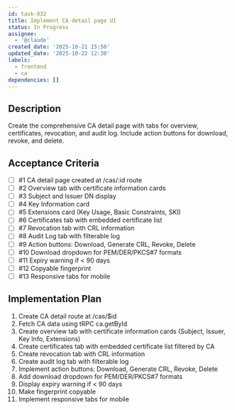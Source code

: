 ```yaml
---
id: task-032
title: Implement CA detail page UI
status: In Progress
assignee:
  - '@claude'
created_date: '2025-10-21 15:50'
updated_date: '2025-10-22 12:30'
labels:
  - frontend
  - ca
dependencies: []
---
```


## Description

<!-- SECTION:DESCRIPTION:BEGIN -->
Create the comprehensive CA detail page with tabs for overview, certificates, revocation, and audit log. Include action buttons for download, revoke, and delete.
<!-- SECTION:DESCRIPTION:END -->

## Acceptance Criteria
<!-- AC:BEGIN -->
- [ ] #1 CA detail page created at /cas/:id route
- [ ] #2 Overview tab with certificate information cards
- [ ] #3 Subject and Issuer DN display
- [ ] #4 Key Information card
- [ ] #5 Extensions card (Key Usage, Basic Constraints, SKI)
- [ ] #6 Certificates tab with embedded certificate list
- [ ] #7 Revocation tab with CRL information
- [ ] #8 Audit Log tab with filterable log
- [ ] #9 Action buttons: Download, Generate CRL, Revoke, Delete
- [ ] #10 Download dropdown for PEM/DER/PKCS#7 formats
- [ ] #11 Expiry warning if < 90 days
- [ ] #12 Copyable fingerprint
- [ ] #13 Responsive tabs for mobile
<!-- AC:END -->

## Implementation Plan

<!-- SECTION:PLAN:BEGIN -->
1. Create CA detail route at /cas/$id
2. Fetch CA data using tRPC ca.getById
3. Create overview tab with certificate information cards (Subject, Issuer, Key Info, Extensions)
4. Create certificates tab with embedded certificate list filtered by CA
5. Create revocation tab with CRL information
6. Create audit log tab with filterable log
7. Implement action buttons: Download, Generate CRL, Revoke, Delete
8. Add download dropdown for PEM/DER/PKCS#7 formats
9. Display expiry warning if < 90 days
10. Make fingerprint copyable
11. Implement responsive tabs for mobile
<!-- SECTION:PLAN:END -->
